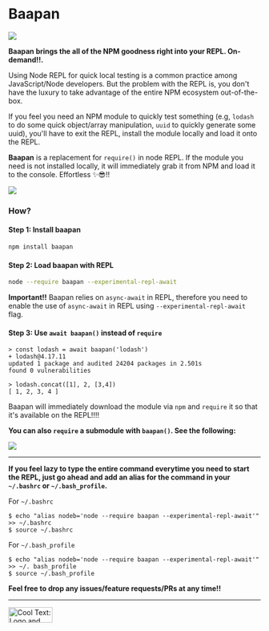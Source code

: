 # Baapan

![](https://github.com/dpjayasekara/baapan/raw/master/docs/logo.png)

**Baapan brings the all of the NPM goodness right into your REPL. On-demand!!.**

Using Node REPL for quick local testing is a common practice among JavaScript/Node developers. But the problem with the REPL is, you don't have the luxury to take advantage of the entire NPM ecosystem out-of-the-box. 

If you feel you need an NPM module to quickly test something (e.g, `lodash` to do some quick object/array manipulation, `uuid` to quickly generate some uuid), you'll have to exit the REPL, install the module locally and load it onto the REPL. 

**Baapan** is a replacement for `require()` in node REPL. If the module you need is not installed locally, it will immediately grab it from NPM and load it to the console. Effortless ✨😎!!

![](https://github.com/dpjayasekara/baapan/raw/master/docs/screenshot.png)

### How?

#### Step 1: Install baapan

```sh
npm install baapan
```
#### Step 2: Load baapan with REPL

```sh
node --require baapan --experimental-repl-await
```
**Important!!** Baapan relies on `async-await` in REPL, therefore you need to enable the use of `async-await` in REPL using `--experimental-repl-await` flag.


#### Step 3: Use `await baapan()` instead of `require`

```
> const lodash = await baapan('lodash')
+ lodash@4.17.11
updated 1 package and audited 24204 packages in 2.501s
found 0 vulnerabilities

> lodash.concat([1], 2, [3,4])
[ 1, 2, 3, 4 ]
```

Baapan will immediately download the module via `npm` and `require` it so that it's available on the REPL!!!!

**You can also `require` a submodule with `baapan()`. See the following:**

![](https://github.com/dpjayasekara/baapan/raw/master/docs/uuid.png)

------------------

**If you feel lazy to type the entire command everytime you need to start the REPL, just go ahead and add an alias for the command in your `~/.bashrc` or `~/.bash_profile`.**

For `~/.bashrc`

```
$ echo "alias nodeb='node --require baapan --experimental-repl-await'" >> ~/.bashrc
$ source ~/.bashrc
```

For `~/.bash_profile`

```
$ echo "alias nodeb='node --require baapan --experimental-repl-await'" >> ~/. bash_profile
$ source ~/.bash_profile
```

**Feel free to drop any issues/feature requests/PRs at any time!!**

-----------------

<a href="http://cooltext.com" target="_top"><img src="https://cooltext.com/images/ct_button.gif" width="88" height="31" alt="Cool Text: Logo and Graphics Generator" /></a>